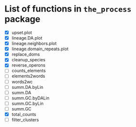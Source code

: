# List of functions in `the_process` package

- [x] upset.plot
- [x] lineage.DA.plot
- [x] lineage.neighbors.plot
- [x] lineage.domain_repeats.plot
- [x] replace_doms
- [x] cleanup_species
- [x] reverse_operons
- [ ] counts_elements
- [ ] elements2words
- [ ] words2wc
- [ ] summ.DA.byLin
- [ ] summ.DA
- [ ] summ.GC.byDALin
- [ ] summ.GC.byLin
- [ ] summ.GC
- [x] total_counts
- [ ] filter_clusters
